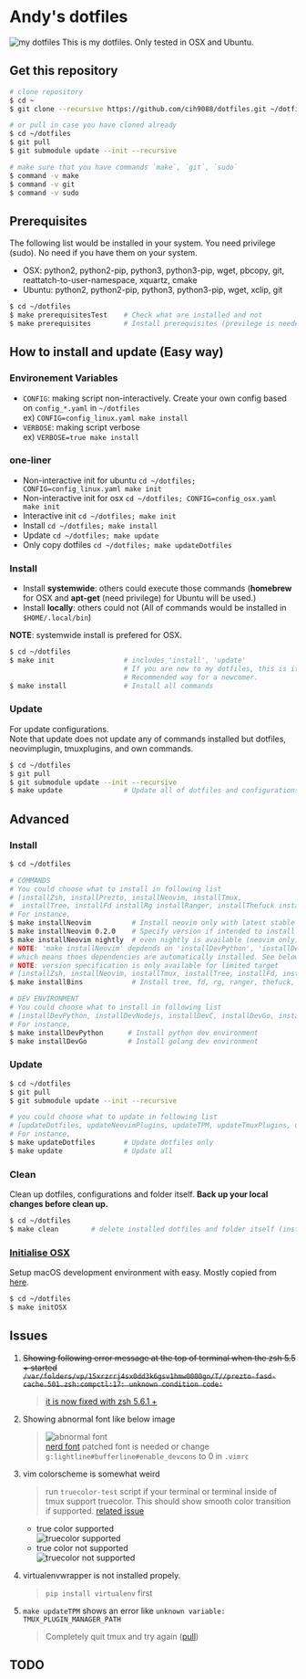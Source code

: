 # Andy's dotfiles
![my dotfiles](https://i.imgur.com/dNdouGV.png)
This is my dotfiles. Only tested in OSX and Ubuntu.

## Get this repository
```bash
# clone repository
$ cd ~
$ git clone --recursive https://github.com/cih9088/dotfiles.git ~/dotfiles

# or pull in case you have cloned already
$ cd ~/dotfiles
$ git pull
$ git submodule update --init --recursive

# make sure that you have commands `make`, `git`, `sudo`
$ command -v make
$ command -v git
$ command -v sudo
```

## Prerequisites
The following list would be installed in your system. You need privilege (sudo). No need if you have them on your system.
* OSX: python2, python2-pip, python3, python3-pip, wget, pbcopy, git, reattatch-to-user-namespace, xquartz, cmake
* Ubuntu: python2, python2-pip, python3, python3-pip, wget, xclip, git
```bash
$ cd ~/dotfiles
$ make prerequisitesTest    # Check what are installed and not
$ make prerequisites        # Install prerequisites (previlege is needed)
```

## How to install and update (Easy way)
### Environement Variables
- `CONFIG`: making script non-interactively. Create your own config based on `config_*.yaml` in `~/dotfiles` \
ex) `CONFIG=config_linux.yaml make install`
- `VERBOSE`: making script verbose \
ex) `VERBOSE=true make install`


### one-liner
- Non-interactive init for ubuntu `cd ~/dotfiles; CONFIG=config_linux.yaml make init`
- Non-interactive init for osx `cd ~/dotfiles; CONFIG=config_osx.yaml make init`
- Interactive init `cd ~/dotfiles; make init`
- Install `cd ~/dotfiles; make install`
- Update `cd ~/dotfiles; make update`
- Only copy dotfiles `cd ~/dotfiles; make updateDotfiles`

### Install
- Install **systemwide**: others could execute those commands (**homebrew** for OSX and **apt-get** (need privilege) for Ubuntu will be used.)
- Install **locally**: others could not (All of commands would be installed in `$HOME/.local/bin`)

**NOTE**: systemwide install is prefered for OSX.

```bash
$ cd ~/dotfiles
$ make init                 # includes 'install', 'update'
                            # If you are new to my dotfiles, this is it. No further processes needed. 
                            # Recommended way for a newcomer.
$ make install              # Install all commands
```

### Update
For update configurations. \
Note that update does not update any of commands installed but dotfiles, neovimplugin, tmuxplugins, and own commands.
```bash
$ cd ~/dotfiles
$ git pull
$ git submodule update --init --recursive
$ make update               # Update all of dotfiles and configurations
```


## Advanced
### Install
```bash
$ cd ~/dotfiles

# COMMANDS
# You could choose what to install in following list
# [installZsh, installPrezto, installNeovim, installTmux,
#  installTree, installFd installRg installRanger, installThefuck installTldr installBashSnippets]
# For instance,
$ make installNeovim          # Install neovim only with latest stable version
$ make installNeovim 0.2.0    # Specify version if intended to install locally
$ make installNeovim nightly  # even nightly is available (neovim only)
# NOTE: 'make installNeovim' depdends on 'installDevPython', 'installDevNodejs', 'installDevGo'
# which means thoes dependencies are automatically installed. See below dev environments
# NOTE: version specification is only available for limited target
# [installZsh, installNeovim, installTmux, installTree, installFd, installRg, installTldr]
$ make installBins            # Install tree, fd, rg, ranger, thefuck, tldr, bash_snippets, bpytop at once

# DEV ENVIRONMENT
# You could choose what to install in following list
# [installDevPython, installDevNodejs, installDevC, installDevGo, installDevAsdf]
# For instance,
$ make installDevPython      # Install python dev environment
$ make installDevGo          # Install golang dev environment
```

### Update
```bash
$ cd ~/dotfiles
$ git pull
$ git submodule update --init --recursive

# you could choose what to update in following list
# [updateDotfiles, updateNeovimPlugins, updateTPM, updateTmuxPlugins, updateCustomBins, updatePrezto]
# For instance,
$ make updateDotfiles       # Update dotfiles only
$ make update               # Update all
```

### Clean
Clean up dotfiles, configurations and folder itself.
**Back up your local changes before clean up.**
```bash
$ cd ~/dotfiles
$ make clean        # delete installed dotfiles and folder itself (installed command remains)
```

### [Initialise OSX](https://github.com/donnemartin/dev-setup#osxprepsh-script)
Setup macOS development environment with easy. Mostly copied from [here](https://github.com/donnemartin/dev-setup).
```bash
$ cd ~/dotfiles
$ make initOSX
```



<!-- ## Highligts -->
<!--  -->
<!-- ### List of Dev environment that would be installed -->
<!-- - installDevPython: [pyenv](https://github.com/pyenv/pyenv), [pyenv-virtualenv](https://github.com/pyenv/pyenv-virtualenv), [pyenv-virtualenvwrapper](https://github.com/pyenv/pyenv-virtualenvwrapper), python2, python3 -->
<!-- - installDevNodejs: [nodejs](https://nodejs.org/en/) -->
<!-- - installDevShell: [shellchecker](https://www.shellcheck.net/), [bash-language-client](https://github.com/mads-hartmann/bash-language-server) -->
<!-- - installDevC: [ccls](https://github.com/MaskRay/ccls) -->
<!-- - installDevGo: [goenv](https://github.com/syndbg/goenv), golang -->
<!-- - installDevAsdf: [asdf](https://github.com/asdf-vm/asdf) -->
<!--  -->
<!-- ### [zsh](https://github.com/tmux/tmux) -->
<!-- For more detailed information please refer [zshrc](https://github.com/cih9088/dotfiles/blob/master/zsh/zshrc) -->
<!-- - show tips: `$ tips` -->
<!--  -->
<!-- ### [prezto](https://github.com/sorin-ionescu/prezto) -->
<!-- For more detailed information please refer [zpreztorc](https://github.com/cih9088/dotfiles/blob/master/zsh/zpreztorc) -->
<!-- - imported modules \ -->
<!-- [environment](https://github.com/sorin-ionescu/prezto/tree/master/modules/environment) -->
<!-- , [terminal](https://github.com/sorin-ionescu/prezto/tree/master/modules/terminal) -->
<!-- , [editor](https://github.com/sorin-ionescu/prezto/tree/master/modules/editor) -->
<!-- , [history](https://github.com/sorin-ionescu/prezto/tree/master/modules/history) -->
<!-- , [directory](https://github.com/sorin-ionescu/prezto/tree/master/modules/directory) -->
<!-- , [spectrum](https://github.com/sorin-ionescu/prezto/tree/master/modules/spectrum) -->
<!-- , [utility](https://github.com/sorin-ionescu/prezto/tree/master/modules/utility) -->
<!-- , [completion](https://github.com/sorin-ionescu/prezto/tree/master/modules/completion) -->
<!-- , [fasd](https://github.com/sorin-ionescu/prezto/tree/master/modules/fasd) -->
<!-- , [git](https://github.com/sorin-ionescu/prezto/tree/master/modules/git) -->
<!-- , [archive](https://github.com/sorin-ionescu/prezto/tree/master/modules/archive) -->
<!-- , [rsync](https://github.com/sorin-ionescu/prezto/tree/master/modules/rsync) -->
<!-- , [ssh](https://github.com/sorin-ionescu/prezto/tree/master/modules/ssh) -->
<!-- , [tmux-xpanes](https://github.com/belak/prezto-contrib/tree/master/tmux-xpanes) -->
<!-- , [syntax-highlighting](https://github.com/sorin-ionescu/prezto/tree/master/modules/syntax-highlighting) -->
<!-- , [history-substring-search](https://github.com/sorin-ionescu/prezto/tree/master/modules/history-substring-search) -->
<!-- , [autosuggestions](https://github.com/sorin-ionescu/prezto/tree/master/modules/autosuggestions) -->
<!-- , [prompt](https://github.com/sorin-ionescu/prezto/tree/master/modules/prompt) -->
<!--  -->
<!-- ### [nvim](https://github.com/neovim/neovim) -->
<!-- For detailed information and plugins please refer [init.vim](https://github.com/cih9088/dotfiles/blob/master/vim/vimrc) -->
<!-- - Few settings automatically disabled with files larger than 50mb -->
<!-- - leader: <kbd>,</kbd> or <kbd>\\</kbd> -->
<!-- - nohighlight: <kbd>leader</kbd> + <kbd>Space</kbd> -->
<!-- - toggle paste mode: <kbd>F2</kbd> -->
<!-- - buffers -->
<!--     - new buffer: <kbd>Ctrl</kbd> + <kbd>b</kbd> -->
<!--     - close buffer: <kbd>leader</kbd> + <kbd>b</kbd> + <kbd>x</kbd> -->
<!--     - navigate buffer: <kbd>\]</kbd> + <kbd>b</kbd>, <kbd>\[</kbd> + <kbd>b</kbd> -->
<!--     - go back to previous buffer: <kbd>Ctrl</kbd> + <kbd>w</kbd> + <kbd>Tab</kbd> -->
<!-- - tabs -->
<!--     - new tab: <kbd>Ctrl</kbd> + <kbd>t</kbd> -->
<!--     - close tab: <kbd>leader</kbd> + <kbd>t</kbd> + <kbd>x</kbd> -->
<!--     - navigate tab: <kbd>\]</kbd> + <kbd>t</kbd>, <kbd>\[</kbd> + <kbd>t</kbd> -->
<!-- - splits -->
<!--     - navigate split: <kbd>Ctrl</kbd> + [ <kbd>h</kbd>, <kbd>j</kbd>, <kbd>k</kbd>, <kbd>l</kbd> ] -->
<!--     - horizontal split: <kbd>Ctrl</kbd> + <kbd>w</kbd> + <kbd>h</kbd> -->
<!--     - vertical split: <kbd>Ctrl</kbd> + <kbd>w</kbd> + <kbd>v</kbd> -->
<!--     - resize split: <kbd>&uparrow;</kbd>, <kbd>&downarrow;</kbd>, <kbd>&leftarrow;</kbd>, <kbd>&rightarrow;</kbd> -->
<!--     - equal split: <kbd>Ctrl</kbd> + <kbd>w</kbd> + <kbd>=</kbd> -->
<!-- - system clipboard -->
<!--     - yank to system clipboard: <kbd>leader</kbd> + <kbd>y</kbd> -->
<!--     - cut to system clipboard: <kbd>leader</kbd> + <kbd>x</kbd> -->
<!--     - paste from system clipboard: <kbd>leader</kbd> + <kbd>p</kbd> -->
<!-- - Redirect the output of a vim or external command into a scratch buffer: `:Redir hi` or `:Redir !ls -al` -->
<!-- - replace a word under the curser or visually select then -->
<!--     - <kbd>c</kbd> + <kbd>*</kbd> -->
<!--     - repeat: <kbd>.</kbd> -->
<!--     - skip: <kbd>n</kbd> -->
<!-- - terminal -->
<!--     - open terminal horizontally: `:TermHorizontal` -->
<!--     - open terminal vertically: `:TermVertical` -->
<!--     - open terminal in floating window: `:TermFloat` -->
<!--     - open terminal <kbd>leader</kbd> + <kbd>R</kbd> -->
<!-- - toggle conceal level: <kbd>y</kbd> + <kbd>o</kbd> + <kbd>a</kbd> -->
<!-- - simple calculator -->
<!--     - after visual selection: <kbd>Q</kbd> -->
<!-- - [vim-unimpaired](https://github.com/tpope/vim-unimpaired) -->
<!--     - navigate quickfix list: <kbd>\]</kbd> + <kbd>q</kbd>, <kbd>\[</kbd> + <kbd>q</kbd> -->
<!--     - navigate location list: <kbd>\]</kbd> + <kbd>l</kbd>, <kbd>\[</kbd> + <kbd>l</kbd> -->
<!--     - navigate SCM conflict: <kbd>\]</kbd> + <kbd>n</kbd>, <kbd>\[</kbd> + <kbd>n</kbd> -->
<!--     - toggle diff: <kbd>y</kbd> + <kbd>o</kbd> + <kbd>d</kbd> -->
<!--     - toggle relativenumber: <kbd>y</kbd> + <kbd>o</kbd> + <kbd>r</kbd> -->
<!--     - toggle number: <kbd>y</kbd> + <kbd>o</kbd> + <kbd>n</kbd> -->
<!--     - toggle wrap: <kbd>y</kbd> + <kbd>o</kbd> + <kbd>w</kbd> -->
<!-- - [vim-signify](https://github.com/mhinz/vim-signify) -->
<!--     - navigate hunk: <kbd>\]</kbd> + <kbd>c</kbd>, <kbd>\[</kbd> + <kbd>c</kbd> -->
<!-- - [vim-easy-aline](https://github.com/junegunn/vim-easy-align) -->
<!-- - [vim-fugitive](https://github.com/tpope/vim-fugitive) -->
<!--     - open Gstatus: <kbd>leader</kbd> + <kbd>G</kbd> -->
<!-- - [vista](https://github.com/liuchengxu/vista.vim) -->
<!--     - toggle tagbar: <kbd>leader</kbd> + <kbd>T</kbd> -->
<!-- - [coc.nvim](https://github.com/neoclide/coc.nvim): autocompletion and more -->
<!--     - navigate diagnostic: <kbd>\[</kbd> + <kbd>d</kbd>, <kbd>\]</kbd> + <kbd>d</kbd> -->
<!--     - go to definition: <kbd>g</kbd> + <kbd>d</kbd> -->
<!--     - go to implemtation: <kbd>g</kbd> + <kbd>i</kbd> -->
<!--     - preview document: <kbd>K</kbd> -->
<!--     - [ultisnips](https://github.com/SirVer/ultisnips): snippet -->
<!--         - expand or jump forward: <kbd>Ctrl</kbd> + <kbd>j</kbd> -->
<!--         - expand: <kbd>Ctrl</kbd> + <kbd>l</kbd> -->
<!--         - jump forward: <kbd>Ctrl</kbd> + <kbd>j</kbd> -->
<!--         - jump backward: <kbd>Ctrl</kbd> + <kbd>k</kbd> -->
<!-- [> - [deoplete](https://github.com/Shougo/deoplete.nvim): autocompletion <] -->
<!-- [>     - forward: <kbd>Tab</kbd> <] -->
<!-- [>     - backward: <kbd>Shift</kbd> + <kbd>Tab</kbd> <] -->
<!-- [> - [neosnippet](https://github.com/Shougo/neosnippet.vim): snippet <] -->
<!-- [>     - expand or jump: <kbd>Ctrl</kbd> + <kbd>k</kbd> <] -->
<!-- [>     - jump: <kbd>Tab</kbd> <] -->
<!-- - [fzf](https://github.com/junegunn/fzf.vim): fuzzy finder -->
<!--     - open Files: <kbd>leader</kbd> + <kbd>F</kbd> -->
<!--     - open ProjectFiles: <kbd>leader</kbd> + <kbd>P</kbd> -->
<!--     - open Buffers: <kbd>leader</kbd> + <kbd>B</kbd> -->
<!--     - open History: <kbd>leader</kbd> + <kbd>H</kbd> -->
<!--     - open Commits: <kbd>leader</kbd> + <kbd>C</kbd> -->
<!--     - open Blines: <kbd>leader</kbd> + <kbd>L</kbd> -->
<!-- - [vim-startify](https://github.com/mhinz/vim-startify): nice start -->
<!--     - open startify: <kbd>leader</kbd> + <kbd>S</kbd> -->
<!-- - [vim-sandwich](https://github.com/machakann/vim-sandwich): easy surrounding modification -->
<!--     - add surrounding: <kbd>s</kbd> + <kbd>a</kbd> + {motion/text object} + {addition} -->
<!--     - delete surrounding: <kbd>s</kbd> + <kbd>d</kbd> + {deletion} -->
<!--     - replace surrounding: <kbd>s</kbd> + <kbd>r</kbd> + {deletion} + {addition} -->
<!-- - [vim-dirvish](https://github.com/justinmk/vim-dirvish): file explore -->
<!--     - open dirvish: <kbd>-</kbd> -->
<!--     - reload: <kbd>g</kbd> + <kbd>r</kbd> -->
<!--     - go to home: <kbd>g</kbd> + <kbd>~</kbd> -->
<!--     - hide hiddden files: <kbd>g</kbd> + <kbd>h</kbd> -->
<!-- [> - [vim-rooter](https://github.com/airblade/vim-rooter): change pwd to project root. usefule with fzf <] -->
<!-- [>     - run rooter: <kbd>leader</kbd> + <kbd>R</kbd> <] -->
<!-- - [nerdcommenter](https://github.com/scrooloose/nerdcommenter): Comment out easily -->
<!--     - toggle comment: <kbd>leader</kbd> + <kbd>c</kbd> + <kbd>Space</kbd> -->
<!--     - invert comment: <kbd>leader</kbd> + <kbd>c</kbd> + <kbd>i</kbd> -->
<!--     - yank and comment: <kbd>leader</kbd> + <kbd>c</kbd> + <kbd>y</kbd> -->
<!-- - [auto-pair](https://github.com/jiangmiao/auto-pairs) -->
<!--     - insert parens purely: <kbd>Ctrl</kbd> + <kbd>v</kbd> + {paren} -->
<!-- [> - [splitjoin](https://github.com/AndrewRadev/splitjoin.vim) <] -->
<!-- [>     - split one-liner into multiple lines: <kbd>g</kbd> + <kbd>S</kbd> <] -->
<!-- [>     - join a block into single-line statement: <kbd>g</kbd> + <kbd>J</kbd> <] -->
<!--  -->
<!-- ### [tmux](https://github.com/tmux/tmux) -->
<!-- For more detailed information please refer [tmux.conf](https://github.com/cih9088/dotfiles/blob/master/tmux/tmux.conf) -->
<!-- - prefix: <kbd>Ctrl</kbd> + <kbd>a</kbd> -->
<!-- - detach: <kbd>prefix</kbd> + <kbd>d</kbd> -->
<!-- - reload config file: <kbd>prefix</kbd> + <kbd>r</kbd> -->
<!-- - go to pane with fzf: <kbd>prefix</kbd> + <kbd>0</kbd> -->
<!-- - window -->
<!--     - create new window: <kbd>prefix</kbd> + <kbd>c</kbd> -->
<!--     - kill current window: <kbd>prefix</kbd> + <kbd>X</kbd> -->
<!--     - navigate window: <kbd>prefix</kbd> + [ <kbd>1</kbd>, ..., <kbd>9</kbd> ] -->
<!--     - navigate window alternatively: <kbd>prefix</kbd> + <kbd>'</kbd> + {window index} -->
<!--     - rename window: <kbd>prefix</kbd> + <kbd>,</kbd> -->
<!--     - swap current window: <kbd>prefix</kbd> + [ <kbd>\<</kbd>, <kbd>\></kbd> ] -->
<!-- - pane -->
<!--     - split current pane vertically: <kbd>prefix</kbd> + <kbd>v</kbd> -->
<!--     - split current pane horizontally: <kbd>prefix</kbd> + <kbd>h</kbd> -->
<!--     - kill current pane: <kbd>prefix</kbd> + <kbd>x</kbd> -->
<!--     - navigate pane: <kbd>prefix</kbd> + [ <kbd>h</kbd>, <kbd>j</kbd>, <kbd>k</kbd>, <kbd>l</kbd> ] -->
<!--     - resize pane: <kbd>prefix</kbd> + [ <kbd>H</kbd>, <kbd>J</kbd>, <kbd>K</kbd>, <kbd>L</kbd> ] -->
<!--     - swap current pane: <kbd>prefix</kbd> + [ <kbd>[</kbd>, <kbd>]</kbd> ] -->
<!-- - copy mode -->
<!--     - enter copy mode: <kbd>prefix</kbd> + <kbd>enter</kbd> -->
<!--     - select region: <kbd>v</kbd> -->
<!--     - copy selected region: <kbd>y</kbd> -->
<!--     - append selected region to clipboard: <kbd>A</kbd> -->
<!--     - copy current line: <kbd>Y</kbd> -->
<!--     - copy from the cursor to the end of the line: <kbd>D</kbd> -->
<!-- - toggle -->
<!--     - synchronizing mode: <kbd>prefix</kbd> + <kbd>e</kbd> -->
<!--     - mouse mode: <kbd>prefix</kbd> + <kbd>m</kbd> -->
<!--     - maximizing pane: <kbd>prefix</kbd> + <kbd>z</kbd> -->
<!--     - advanced maximizing pane: <kbd>prefix</kbd> + <kbd>+</kbd> (require tmux version > 2.8) -->
<!--     - disable tmux: <kbd>F12</kbd> (useful in nested tmux) -->
<!-- - [tmux-resurrect](https://github.com/cih9088/tmux-resurrect) -->
<!--     - save tmux environment: <kbd>prefix</kbd> + <kbd>Ctrl</kbd> + <kbd>s</kbd> -->
<!--     - restore tmux environment: <kbd>prefix</kbd> + <kbd>Ctrl</kbd> + <kbd>r</kbd> -->
<!-- [> - renew environment variables (e.g. DISPLAY): <kbd>prefix</kbd> + <kbd>\$</kbd> <] -->

## Issues
1. ~~Showing following error message at the top of terminal when the zsh 5.5 +  started \
    `/var/folders/vp/15xrzrrj4sx0dd3k6gsv1hmw0000gn/T//prezto-fasd-cache.501.zsh:compctl:17: unknown condition code:`~~
    > [it is now fixed with zsh 5.6.1 + ](https://github.com/sorin-ionescu/prezto/issues/1569)

2. Showing abnormal font like below image
    > ![abnormal font](https://imgur.com/wSb49GM.png) \
    > [nerd font](https://github.com/ryanoasis/nerd-fonts) patched font is needed or change `g:lightline#bufferline#enable_devcons` to 0 in `.vimrc`

3. vim colorscheme is somewhat weird
    > run `truecolor-test` script if your terminal or terminal inside of tmux support truecolor. This should show smooth color transition if supported. [related issue](https://github.com/tmux/tmux/issues/1246)

    - true color supported \
    ![truecolor supported](https://imgur.com/Fnx9P2Y.png)
    - true color not supported \
    ![truecolor not supported](https://imgur.com/vsOcuqx.png)

4. virtualenvwrapper is not installed propely.
    > `pip install virtualenv` first

5. `make updateTPM` shows an error like `unknown variable: TMUX_PLUGIN_MANAGER_PATH`
    > Completely quit tmux and try again ([pull](https://github.com/tmux-plugins/tpm/pull/186))


## TODO
